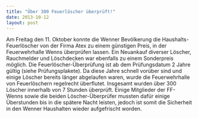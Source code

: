 ```yaml
---
title: "Über 300 Feuerlöscher überprüft!"
date: 2013-10-12
layout: post
---
```


Am Freitag den 11. Oktober konnte die Wenner Bevölkerung die Haushalts-Feuerlöscher von der Firma Atex zu einem günstigen Preis, in der Feuerwehrhalle Wenns überprüfen lassen. Ein Neuankauf diverser Löscher, Rauchmelder und Löschdecken war ebenfalls zu einem Sonderpreis möglich. Die Feuerlöscher-Überprüfung ist ab dem Prüfungsdatum 2 Jahre gültig (siehe Prüfungsplakete). Da diese Jahre schnell vorüber sind und einige Löscher bereits länger abgelaufen waren, wurde die Feuerwehrhalle von Feuerlöschern regelrecht überflutet. Insgesamt wurden über 300 Löscher innerhalb von 7 Stunden überprüft. Einige Mitglieder der FF-Wenns sowie die beiden Löscher-Überprüfer mussten dafür einige Überstunden bis in die spätere Nacht leisten, jedoch ist somit die Sicherheit in den Wenner Haushalten wieder aufgefrischt worden.